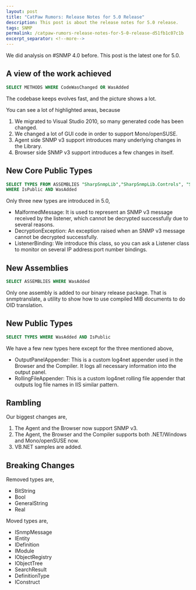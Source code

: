 ```yaml
---
layout: post
title: "CatPaw Rumors: Release Notes for 5.0 Release"
description: This post is about the release notes for 5.0 release.
tags: SNMP
permalink: /catpaw-rumors-release-notes-for-5-0-release-d51fb1c07c1b
excerpt_separator: <!--more-->
---
```

We did analysis on #SNMP 4.0 before. This post is the latest one for 5.0.
<!--more-->

## A view of the work achieved

``` sql
SELECT METHODS WHERE CodeWasChanged OR WasAdded
```

The codebase keeps evolves fast, and the picture shows a lot.

You can see a lot of highlighted areas, because

1. We migrated to Visual Studio 2010, so many generated code has been changed.
1. We changed a lot of GUI code in order to support Mono/openSUSE.
1. Agent side SNMP v3 support introduces many underlying changes in the Library.
1. Browser side SNMP v3 support introduces a few changes in itself.

## New Core Public Types

``` sql
SELECT TYPES FROM ASSEMBLIES "SharpSnmpLib","SharpSnmpLib.Controls", "SharpSnmpLib.Mib"
WHERE IsPublic AND WasAdded
```

Only three new types are introduced in 5.0,

* MalformedMessage: It is used to represent an SNMP v3 message received by the listener, which cannot be decrypted successfully due to several reasons.
* DecryptionException: An exception raised when an SNMP v3 message cannot be decrypted successfully.
* ListenerBinding: We introduce this class, so you can ask a Listener class to monitor on several IP address:port number bindings.

## New Assemblies

``` sql
SELECT ASSEMBLIES WHERE WasAdded
```

Only one assembly is added to our binary release package. That is snmptranslate, a utility to show how to use compiled MIB documents to do OID translation.

## New Public Types

``` sql
SELECT TYPES WHERE WasAdded AND IsPublic
```

We have a few new types here except for the three mentioned above,

* OutputPanelAppender: This is a custom log4net appender used in the Browser and the Compiler. It logs all necessary information into the output panel.
* RollingFileAppender: This is a custom log4net rolling file appender that outputs log file names in IIS similar pattern.

## Rambling

Our biggest changes are,

1. The Agent and the Browser now support SNMP v3.
1. The Agent, the Browser and the Compiler supports both .NET/Windows and Mono/openSUSE now.
1. VB.NET samples are added.

## Breaking Changes

Removed types are,

* BitString
* Bool
* GeneralString
* Real

Moved types are,

* ISnmpMessage
* IEntity
* IDefinition
* IModule
* IObjectRegistry
* IObjectTree
* SearchResult
* DefinitionType
* IConstruct
